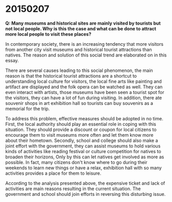 # 20150207

**Q: Many museums and historical sites are mainly visited by tourists but not local people. Why is this the case and what can be done to attract more local people to visit these places?**


In contemporary society, there is an increasing tendency that more visitors from another city visit museums and historical tourist attractions than natives. The reason and solution of this social trend are elaborated on in this essay.


There are several causes leading to this social phenomenon, the main reason is that the historical tourist attractions are a shortcut to understanding local culture for visitors, the local fine arts like painting and artifact are displayed and the folk opera can be watched as well. They can even interact with artists, those museums have been seen a tourist spot for the visitors, they can have a lot of fun during visiting. In addition, there ate souvenir shops in art exhibition hall so tourists can buy souvenirs as a memorial for the trip. 


To address this problem, effective measures should be adopted in no time. First, the local authority should play an essential role in coping with this situation. They should provide a discount or coupon for local citizens to encourage them to visit museums more often and let them know more about their hometown. Secondly, school and college should also make a joint effort with the government, they can assist museums to hold various kinds of activities like reading festival or culture competition for natives to broaden their horizons, Only by this can let natives get involved as more as possible. In fact, many citizens don't know where to go during their weekends to learn new things or have a relax, exhibition hall with so many activities provides a place for them to leisure.


According to the analysis presented above, the expensive ticket and lack of activities are main reasons resulting in the current situation. The government and school should join efforts in reversing this disturbing issue.
